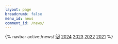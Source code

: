 ```yaml
---
layout: page
breadcrumb: false
menu_id: news
comment_id: /news/
---
```


{% navbar active:/news/ [🐱](/news/cat/) [2024](/news/) [2023](/news/2023/) [2022](/news/2022/) [2021](/news/2021/) %}
